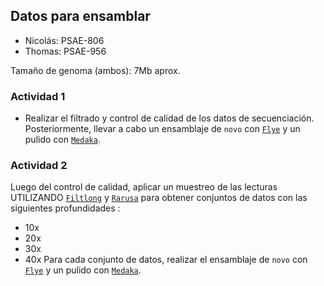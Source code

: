 ## Datos para ensamblar
- Nicolás: PSAE-806
- Thomas: PSAE-956

Tamaño de genoma (ambos): 7Mb aprox.

### Actividad 1
- Realizar el filtrado y control de calidad de los datos de secuenciación. Posteriormente, llevar a cabo un ensamblaje de `novo` con [`Flye`](https://github.com/mikolmogorov/Flye) y un pulido con [`Medaka`](https://github.com/nanoporetech/medaka).

### Actividad 2
Luego del control de calidad, aplicar un muestreo de las lecturas UTILIZANDO [`Filtlong`](https://github.com/rrwick/Filtlong) y [`Rarusa`](https://github.com/mbhall88/rasusa) para obtener conjuntos de datos con las siguientes profundidades :
- 10x
- 20x
- 30x 
- 40x
Para cada conjunto de datos,  realizar el ensamblaje de `novo` con [`Flye`](https://github.com/mikolmogorov/Flye) y un pulido con [`Medaka`](https://github.com/nanoporetech/medaka).
